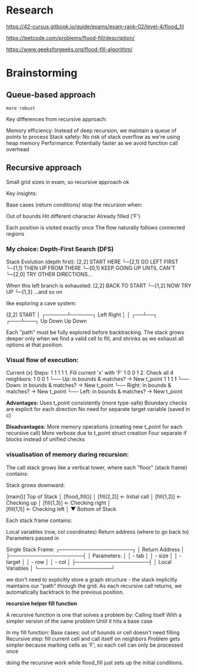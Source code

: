 # Research

https://42-cursus.gitbook.io/guide/exams/exam-rank-02/level-4/flood_fil

https://leetcode.com/problems/flood-fill/description/

https://www.geeksforgeeks.org/flood-fill-algorithm/


# Brainstorming

## Queue-based approach
	more robust


Key differences from recursive approach:

Memory efficiency: Instead of deep recursion, we maintain a queue of points to process
Stack safety: No risk of stack overflow as we're using heap memory
Performance: Potentially faster as we avoid function call overhead


## Recursive approach

Small grid sizes in exam, so recursive approach ok

Key insights:

Base cases (return conditions) stop the recursion when:

Out of bounds
Hit different character
Already filled ('F')


Each position is visited exactly once
The flow naturally follows connected regions


### My choice: Depth-First Search (DFS)

Stack Evolution (depth first):
[2,2]              START HERE
  └─[2,1]          GO LEFT FIRST
     └─[1,1]       THEN UP FROM THERE
        └─[0,1]    KEEP GOING UP UNTIL CAN'T
     └─[2,0]       TRY OTHER DIRECTIONS...
  
  When this left branch is exhausted:
[2,2]              BACK TO START
  └─[1,2]          NOW TRY UP
     └─[1,3]       ...and so on


like exploring a cave system:

(2,2) START
               │
        ┌──────┴──────┐
     Left          Right
      │              │
   ┌──┴──┐       ┌───┴───┐
  Up   Down     Up     Down

Each "path" must be fully explored before backtracking. 
The stack grows deeper only when we find a valid cell to fill, and shrinks as we exhaust all options at that position.



### Visual flow of execution:

Current (x)    Steps:
1 1 1 1        1. Fill current 'x' with 'F'
1 0 0 1        2. Check all 4 neighbors:
1 0 0 1           └── Up: in bounds & matches? → New t_point
1 1 1 1           └── Down: in bounds & matches? → New t_point
                  └── Right: in bounds & matches? → New t_point
                  └── Left: in bounds & matches? → New t_point

**Advantages:**
Uses t_point consistently (more type-safe)
Boundary checks are explicit for each direction
No need for separate target variable (saved in c)


**Disadvantages:**
More memory operations (creating new t_point for each recursive call)
More verbose due to t_point struct creation
Four separate if blocks instead of unified checks





### visualisation of memory during recursion:

The call stack grows like a vertical tower, where each "floor" (stack frame) contains:

Stack grows downward:

[main()]                  Top of Stack
   │
[flood_fill()]
   │
[fill(2,2)]  ← Initial call
   │
[fill(1,2)]  ← Checking up
   │
[fill(1,3)]  ← Checking right
   │    
[fill(1,1)]  ← Checking left
   │
   ▼         Bottom of Stack




Each stack frame contains:

Local variables (row, col coordinates)
Return address (where to go back to)
Parameters passed in

Single Stack Frame:
┌────────────────────┐
│ Return Address     │
├────────────────────┤
│ Parameters:        │
│  - tab            │
│  - size           │
│  - target         │
│  - row            │
│  - col            │
├────────────────────┤
│ Local Variables    │
└────────────────────┘

we don't need to explicitly store a graph structure - the stack implicitly maintains our "path" through the grid. 
As each recursive call returns, we automatically backtrack to the previous position.




**recursive helper fill function**

A recursive function is one that solves a problem by:
   Calling itself
   With a simpler version of the same problem
   Until it hits a base case


In my fill function:
   Base cases: out of bounds or cell doesn't need filling
   Recursive step: fill current cell and call itself on neighbors
   Problem gets simpler because marking cells as 'F', so each cell can only be processed once

doing the recursive work while flood_fill just sets up the initial conditions.